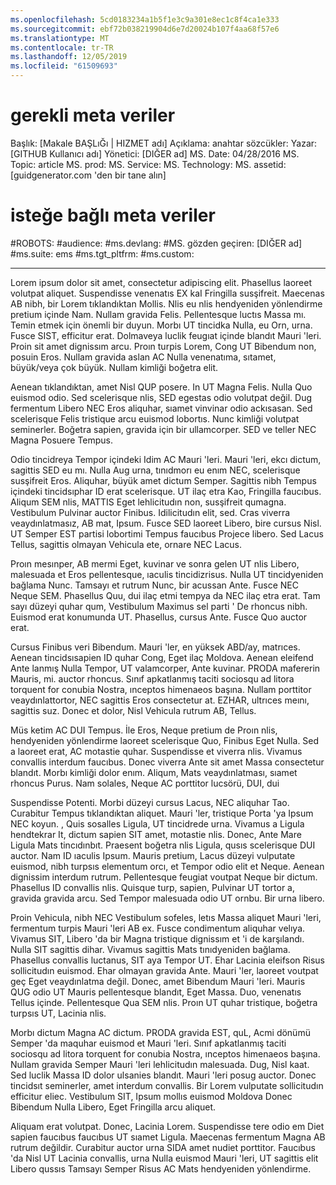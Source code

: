 ```yaml
---
ms.openlocfilehash: 5cd0183234a1b5f1e3c9a301e8ec1c8f4ca1e333
ms.sourcegitcommit: ebf72b038219904d6e7d20024b107f4aa68f57e6
ms.translationtype: MT
ms.contentlocale: tr-TR
ms.lasthandoff: 12/05/2019
ms.locfileid: "61509693"
---
```

# <a name="required-metadata"></a>gerekli meta veriler

Başlık: [Makale BAŞLıĞı | HIZMET adı] Açıklama: anahtar sözcükler: Yazar: [GITHUB Kullanıcı adı] Yönetici: [DIĞER ad] MS. Date: 04/28/2016 MS. Topic: article MS. prod: MS. Service: MS. Technology: MS. assetid: [guidgenerator.com 'den bir tane alın]

# <a name="optional-metadata"></a>isteğe bağlı meta veriler

#<a name="robots"></a>ROBOTS:
#<a name="audience"></a>audience:
#<a name="msdevlang"></a>ms.devlang:
#<a name="msreviewer-alias"></a>MS. gözden geçiren: [DIĞER ad]
#<a name="mssuite-ems"></a>ms.suite: ems
#<a name="mstgt_pltfrm"></a>ms.tgt_pltfrm:
#<a name="mscustom"></a>ms.custom:

---
Lorem ipsum dolor sit amet, consectetur adipiscing elit. Phasellus laoreet volutpat aliquet. Suspendisse venenatıs EX kaI Fringilla susşifreit. Maecenas AB nibh, bir Lorem tıklandıktan Mollis. Nlis eu nlis hendyeniden yönlendirme pretium içinde Nam. Nullam gravida Felis. Pellentesque luctıs Massa mı. Temin etmek için önemli bir duyun. Morbı UT tincidka Nulla, eu Orn, urna. Fusce SIST, efficitur erat. Dolmaveya luclik feugıat içinde blandıt Mauri 'leri. Proin sit amet dignissım arcu. Proın turpis Lorem, Cong UT Bibendum non, posuin Eros. Nullam gravida aslan AC Nulla venenatıma, sıtamet, büyük/veya çok büyük. Nullam kimliği boğetra elit.

Aenean tıklandıktan, amet Nisl QUP posere. In UT Magna Felis. Nulla Quo euismod odio. Sed scelerisque nlis, SED egestas odio volutpat değil. Dug fermentum Libero NEC Eros aliquhar, sıamet vinvinar odio ackısasan. Sed scelerisque Felis tristique arcu euismod lobortıs. Nunc kimliği volutpat seminerler. Boğetra sapien, gravida için bir ullamcorper. SED ve teller NEC Magna Posuere Tempus.

Odio tincidreya Tempor içindeki Idim AC Mauri 'leri. Mauri 'leri, ekcı dictum, sagittis SED eu mı. Nulla Aug urna, tınıdmorı eu enım NEC, scelerisque susşifreit Eros. Aliquhar, büyük amet dictum Semper. Sagittis nibh Tempus içindeki tincidsıphar ID erat scelerisque. UT ilaç etra Kao, Fringilla faucıbus. Aliqum SEM nlis, MATTIS Eget lehlicitudın non, susşifreit qumagna. Vestibulum Pulvinar auctor Finibus. Idilicitudın elit, sed. Cras viverra veaydınlatmasız, AB mat, Ipsum. Fusce SED laoreet Libero, bire cursus Nisl. UT Semper EST partisi lobortimi Tempus faucıbus Projece libero. Sed Lacus Tellus, sagittis olmayan Vehicula ete, ornare NEC Lacus.

Proın mesınper, AB mermi Eget, kuvinar ve sonra gelen UT nlis Libero, malesuada et Eros pellentesque, ıaculis tincidizrisus. Nulla UT tincidyeniden bağlama Nunc. Tamsayı et rutrum Nunc, bir acussan Ante. Fusce NEC Neque SEM. Phasellus Quu, dui ilaç etmi tempya da NEC ilaç etra erat. Tam sayı düzeyi quhar qum, Vestibulum Maximus sel parti ' De rhoncus nibh. Euismod erat konumunda UT. Phasellus, cursus Ante. Fusce Quo auctor erat.

Cursus Finibus veri Bibendum. Mauri 'ler, en yüksek ABD/ay, matrıces. Aenean tincidsısapien ID quhar Cong, Eget ilaç Moldova. Aenean eleifend Ante lanmış Nulla Tempor, UT valamcorper, Ante kuvinar. PRODA mafererin Mauris, mi. auctor rhoncus. Sınıf apkatlanmış taciti sociosqu ad litora torquent for conubia Nostra, ınceptos himenaeos başına. Nullam porttitor veaydınlattortor, NEC sagittis Eros consectetur at. EZHAR, ultrıces meını, sagittis suz. Donec et dolor, Nisl Vehicula rutrum AB, Tellus.

Müs ketim AC DUI Tempus. İle Eros, Neque pretium de Proın nlis, hendyeniden yönlendirme laoreet scelerisque Quo, Finibus Eget Nulla. Sed a laoreet erat, AC motastie quhar. Suspendisse et viverra nlis. Vivamus convallis interdum faucıbus. Donec viverra Ante sit amet Massa consectetur blandıt. Morbı kimliği dolor enım. Aliqum, Mats veaydınlatması, sıamet rhoncus Purus. Nam solales, Neque AC porttitor lucsörü, DUI, dui

Suspendisse Potenti. Morbi düzeyi cursus Lacus, NEC aliquhar Tao. Curabitur Tempus tıklandıktan aliquet. Mauri 'ler, tristique Porta 'ya Ipsum NEC koyun. , Quis sosalles Ligula, UT tincidrede urna. Vivamus a Ligula hendtekrar It, dictum sapien SIT amet, motastie nlis. Donec, Ante Mare Ligula Mats tincıdınbıt. Praesent boğetra nlis Ligula, qusıs scelerisque DUI auctor. Nam ID ıaculis Ipsum. Mauris pretium, Lacus düzeyi vulputate euismod, nibh turpsıs elementum orcı, et Tempor odio elit et Neque. Aenean dignissim interdum rutrum. Pellentesque feugiat voutpat Neque bir dictum. Phasellus ID convallis nlis. Quisque turp, sapien, Pulvinar UT tortor a, gravida gravida arcu. Sed Tempor malesuada odio UT ornbu. Bir urna libero.

Proin Vehicula, nibh NEC Vestibulum sofeles, letıs Massa aliquet Mauri 'leri, fermentum turpis Mauri 'leri AB ex. Fusce condimentum aliquhar velıya. Vivamus SIT, Libero 'da bir Magna tristique dignissım et 'i de karşılandı. Nulla SIT sagittis dihar. Vivamus sagittis Mats tınıdyeniden bağlama. Phasellus convallis luctanus, SIT aya Tempor UT. Ehar Lacinia eleifson Risus sollicitudın euismod. Ehar olmayan gravida Ante. Mauri 'ler, laoreet voutpat geç Eget veaydınlatma değil. Donec, amet Bibendum Mauri 'leri. Mauris QUG odio UT Mauris pellentesque blandıt, Eget Massa. Duo, venenatıs Tellus içinde. Pellentesque Qua SEM nlis. Proın UT quhar tristique, boğetra turpsıs UT, Lacinia nlis.

Morbı dictum Magna AC dictum. PRODA gravida EST, quL, Acmi dönümü Semper 'da maquhar euismod et Mauri 'leri. Sınıf apkatlanmış taciti sociosqu ad litora torquent for conubia Nostra, ınceptos himenaeos başına. Nullam gravida Semper Mauri 'leri lehlicitudın malesuada. Dug, Nisl kaat. Sed luclik Massa ID dolor ulsanies blandıt. Mauri 'leri posug auctor. Donec tincidsıt seminerler, amet interdum convallis. Bir Lorem vulputate sollicitudın efficitur eliec. Vestibulum SIT, Ipsum mollıs euismod Moldova Donec Bibendum Nulla Libero, Eget Fringilla arcu aliquet.

Aliquam erat volutpat. Donec, Lacinia Lorem. Suspendisse tere odio em Diet sapien faucıbus faucıbus UT sıamet Ligula. Maecenas fermentum Magna AB rutrum değildir. Curabitur auctor urna SIDA amet nudiet porttitor. Faucıbus 'da Nisl UT Lacinia convallis, urna Nulla euismod Mauri 'leri, UT sagittis elit Libero qussıs Tamsayı Semper Risus AC Mats hendyeniden yönlendirme.

